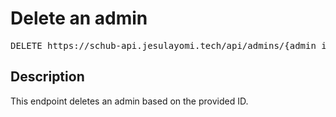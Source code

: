 # Delete an admin

<pre id='liveapi-code'>DELETE https://schub-api.jesulayomi.tech/api/admins/{admin_id}
</pre>

## Description
This endpoint deletes an admin based on the provided ID.
